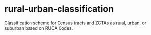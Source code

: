 # rural-urban-classification
Classification scheme for Census tracts and ZCTAs as rural, urban, or suburban based on RUCA Codes. 
